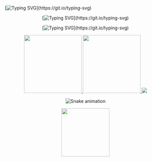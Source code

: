 
[![Typing SVG](https://readme-typing-svg.herokuapp.com?font=Fira+Code&pause=1000&color=branco&width=435&lines=Bem-vindo+ao+meu+GitHub;)](https://git.io/typing-svg)
<div align="center">



[![Typing SVG](https://readme-typing-svg.herokuapp.com?font=Fira+Code&pause=1000&color=ocean&width=435&lines=Welcome+my+GitHub;)](https://git.io/typing-svg)
<div align="center">

  
[![Typing SVG](https://readme-typing-svg.herokuapp.com?font=Fira+Code&pause=1000&color=rosa+pink&width=435&lines=¡Bienvenido+a+mi+GitHub;)](https://git.io/typing-svg)
<div align="center">



  
<a href="https://github.com/vanessavb92">
  <img height="180em" src="https://github-readme-stats.vercel.app/api?username=vanessavb92&show_icons=true&theme=dracula&include_all_commits=true&count_private=true&bg_color=000033&title_color=2B93C8"/>
   <img height="180em" src="https://github-readme-stats.vercel.app/api/top-langs/?username=vanessavb92&layout=compact&langs_count=7&theme=dracula&bg_color=000033&title_color=2B93C8"/>
</a>



  
 
  <a href="https://www.linkedin.com/in/vanessa-borges-a05b4636/" target="_blank">
    <img src="https://img.shields.io/badge/-LinkedIn-%230077B5?style=for-the-badge&logo=linkedin&logoColor=white" target="_blank">
  </a>
  
![Snake animation](https://github.com/vanessavb92/vanessavb92/blob/output/github-contribution-grid-snake.svg?raw=true&color=ocean)
</div>


<img align="center" width="150" src="mundo.gif.gif" />
